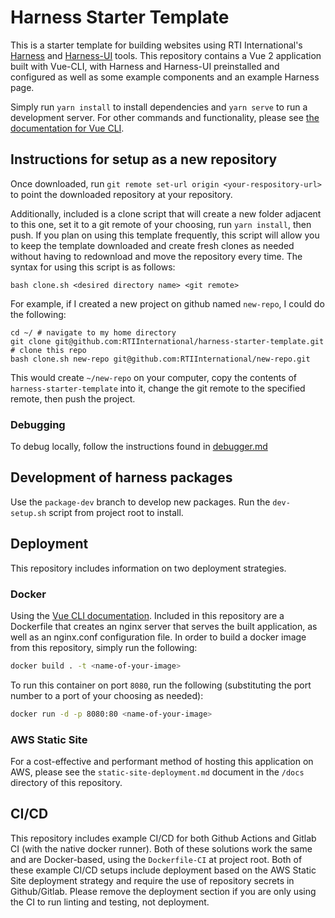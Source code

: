 # Harness Starter Template

This is a starter template for building websites using RTI International's [Harness](https://harnessjs.org) and [Harness-UI](https://ui.harnessjs.org) tools. This repository contains a Vue 2 application built with Vue-CLI, with Harness and Harness-UI preinstalled and configured as well as some example components and an example Harness page. 

Simply run `yarn install` to install dependencies and `yarn serve` to run a development server. For other commands and functionality, please see [the documentation for Vue CLI](https://cli.vuejs.org/).

## Instructions for setup as a new repository

Once downloaded, run `git remote set-url origin <your-respository-url>` to point the downloaded repository at your repository.

Additionally, included is a clone script that will create a new folder adjacent to this one, set it to a git remote of your choosing, run `yarn install`, then push. If you plan on using this template frequently, this script will allow you to keep the template downloaded and create fresh clones as needed without having to redownload and move the repository every time. The syntax for using this script is as follows:

```
bash clone.sh <desired directory name> <git remote>
```

For example, if I created a new project on github named `new-repo`, I could do the following:
```
cd ~/ # navigate to my home directory
git clone git@github.com:RTIInternational/harness-starter-template.git # clone this repo
bash clone.sh new-repo git@github.com:RTIInternational/new-repo.git
```
This would create `~/new-repo` on your computer, copy the contents of `harness-starter-template` into it, change the git remote to the specified remote, then push the project.
### Debugging

To debug locally, follow the instructions found in [debugger.md](debugger.md)

## Development of harness packages
Use the `package-dev` branch to develop new packages. Run the `dev-setup.sh` script from project root to install.

## Deployment
This repository includes information on two deployment strategies.

### Docker
Using the [Vue CLI documentation](https://cli.vuejs.org/guide/deployment.html#docker-nginx). Included in this repository are a Dockerfile that creates an nginx server that serves the built application, as well as an nginx.conf configuration file. In order to build a docker image from this repository, simply run the following:

```bash
docker build . -t <name-of-your-image>
```

To run this container on port `8080`, run the following (substituting the port number to a port of your choosing as needed):

```bash
docker run -d -p 8080:80 <name-of-your-image>
```

### AWS Static Site
For a cost-effective and performant method of hosting this application on AWS, please see the `static-site-deployment.md` document in the `/docs` directory of this repository.


## CI/CD
This repository includes example CI/CD for both Github Actions and Gitlab CI (with the native docker runner). Both of these solutions work the same and are Docker-based, using the `Dockerfile-CI` at project root. Both of these example CI/CD setups include deployment based on the AWS Static Site deployment strategy and require the use of repository secrets in Github/Gitlab. Please remove the deployment section if you are only using the CI to run linting and testing, not deployment.